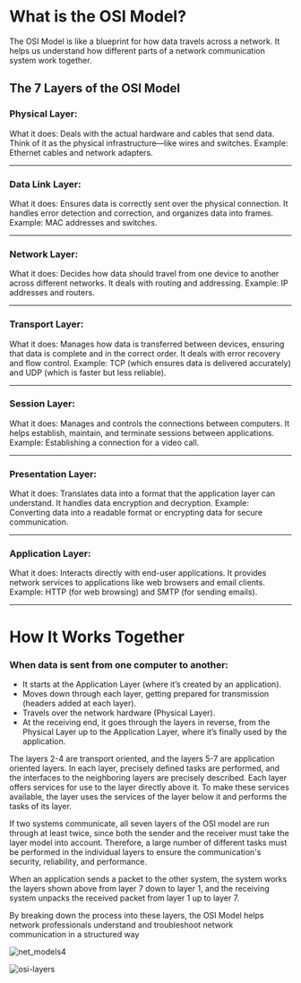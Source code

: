 # What is the OSI Model?

The OSI Model is like a blueprint for how data travels across a network. It helps us understand how different parts of a network communication system work together.

## The 7 Layers of the OSI Model

### Physical Layer:
What it does: Deals with the actual hardware and cables that send data. Think of it as the physical infrastructure—like wires and switches.
Example: Ethernet cables and network adapters.
<hr>

### Data Link Layer:
What it does: Ensures data is correctly sent over the physical connection. It handles error detection and correction, and organizes data into frames.
Example: MAC addresses and switches.
<hr>

### Network Layer:
What it does: Decides how data should travel from one device to another across different networks. It deals with routing and addressing.
Example: IP addresses and routers.
<hr>

### Transport Layer:
What it does: Manages how data is transferred between devices, ensuring that data is complete and in the correct order. It deals with error recovery and flow control.
Example: TCP (which ensures data is delivered accurately) and UDP (which is faster but less reliable).
<hr>

### Session Layer:
What it does: Manages and controls the connections between computers. It helps establish, maintain, and terminate sessions between applications.
Example: Establishing a connection for a video call.
<hr>

### Presentation Layer:
What it does: Translates data into a format that the application layer can understand. It handles data encryption and decryption.
Example: Converting data into a readable format or encrypting data for secure communication.
<hr>

### Application Layer:
What it does: Interacts directly with end-user applications. It provides network services to applications like web browsers and email clients.
Example: HTTP (for web browsing) and SMTP (for sending emails).
<hr>

# How It Works Together
### When data is sent from one computer to another:
- It starts at the Application Layer (where it’s created by an application).
- Moves down through each layer, getting prepared for transmission (headers added at each layer).
- Travels over the network hardware (Physical Layer).
- At the receiving end, it goes through the layers in reverse, from the Physical Layer up to the Application Layer, where it’s finally used by the application.
  
The layers 2-4 are transport oriented, and the layers 5-7 are application oriented layers. In each layer, precisely defined tasks are performed, and the interfaces to the neighboring layers are precisely described. Each layer offers services for use to the layer directly above it. To make these services available, the layer uses the services of the layer below it and performs the tasks of its layer.

If two systems communicate, all seven layers of the OSI model are run through at least twice, since both the sender and the receiver must take the layer model into account. Therefore, a large number of different tasks must be performed in the individual layers to ensure the communication's security, reliability, and performance.

When an application sends a packet to the other system, the system works the layers shown above from layer 7 down to layer 1, and the receiving system unpacks the received packet from layer 1 up to layer 7.

By breaking down the process into these layers, the OSI Model helps network professionals understand and troubleshoot network communication in a structured way

![net_models4](https://github.com/user-attachments/assets/9459a4ca-49a2-49bb-9bc1-5d68dcba5748)

![osi-layers](https://github.com/user-attachments/assets/2393944f-d435-48ee-bbf0-c62b70364b3b)
